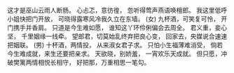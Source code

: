 <!-- { "loadSidebar": true } -->
这才是巫山云雨人断肠。
心忐忑，意彷徨，
忽听得莺声燕语唤檀郎。
我这里低呼小姐快把门开放，
可晓得露寒风冷我久立在东墙。
(女) 九杯酒，可笑复可怜，
开门携手并香肩。
只道是今生难如愿，
谁知这丫环伶俐偏会去周全。
君义重，妾心坚，
千里姻缘一线牵。
望郎君，切莫始乱终弃把良心变，
回家去，央媒说合速速把姻联。
(男) 十杯酒，两情投，
从来淑女君子求。
只怕小生福薄难消受，
倘若今生难成就，来生还要把亲求。
天欲晓，别娇羞，
一宵欢乐天成就。
但只愿，冲破樊篱两情相悦长相守，
好把那，万重相思一笔勾。

